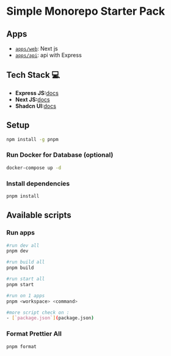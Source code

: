 # Simple Monorepo Starter Pack

## Apps

- [`apps/web`](apps/web): Next js
- [`apps/api`](apps/api): api with Express

## Tech Stack 💻

- **Express JS:**[docs](https://nextjs.org)
- **Next JS:**[docs](https://expressjs.com)
- **Shadcn UI:**[docs](https://ui.shadcn.com)

## Setup

```bash
npm install -g pnpm
```

### Run Docker for Database (optional)

```bash
docker-compose up -d
```

### Install dependencies

```bash
pnpm install
```

## Available scripts

### Run apps

```bash
#run dev all
pnpm dev

#run build all
pnpm build

#run start all
pnpm start

#run on 1 apps
pnpm <workspace> <command>

#more script check on :
- [`package.json`](package.json)
```
### Format Prettier All

```bash
pnpm format
